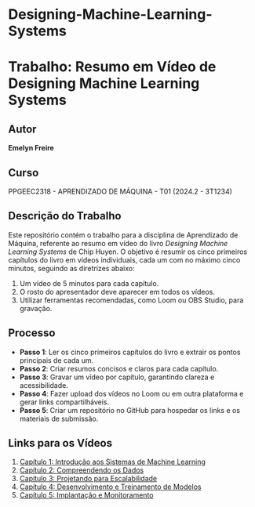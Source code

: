 # Designing-Machine-Learning-Systems

# Trabalho: Resumo em Vídeo de Designing Machine Learning Systems

## Autor
**Emelyn Freire**

## Curso
PPGEEC2318 - APRENDIZADO DE MÁQUINA - T01 (2024.2 - 3T1234)

## Descrição do Trabalho
Este repositório contém o trabalho para a disciplina de Aprendizado de Máquina, referente ao resumo em vídeo do livro *Designing Machine Learning Systems* de Chip Huyen. O objetivo é resumir os cinco primeiros capítulos do livro em vídeos individuais, cada um com no máximo cinco minutos, seguindo as diretrizes abaixo:

1. Um vídeo de 5 minutos para cada capítulo.
2. O rosto do apresentador deve aparecer em todos os vídeos.
3. Utilizar ferramentas recomendadas, como Loom ou OBS Studio, para gravação.

## Processo
- **Passo 1**: Ler os cinco primeiros capítulos do livro e extrair os pontos principais de cada um.
- **Passo 2**: Criar resumos concisos e claros para cada capítulo.
- **Passo 3**: Gravar um vídeo por capítulo, garantindo clareza e acessibilidade.
- **Passo 4**: Fazer upload dos vídeos no Loom ou em outra plataforma e gerar links compartilháveis.
- **Passo 5**: Criar um repositório no GitHub para hospedar os links e os materiais de submissão.

## Links para os Vídeos
1. [Capítulo 1: Introdução aos Sistemas de Machine Learning](#)
2. [Capítulo 2: Compreendendo os Dados](#)
3. [Capítulo 3: Projetando para Escalabilidade](#)
4. [Capítulo 4: Desenvolvimento e Treinamento de Modelos](#)
5. [Capítulo 5: Implantação e Monitoramento](#)
